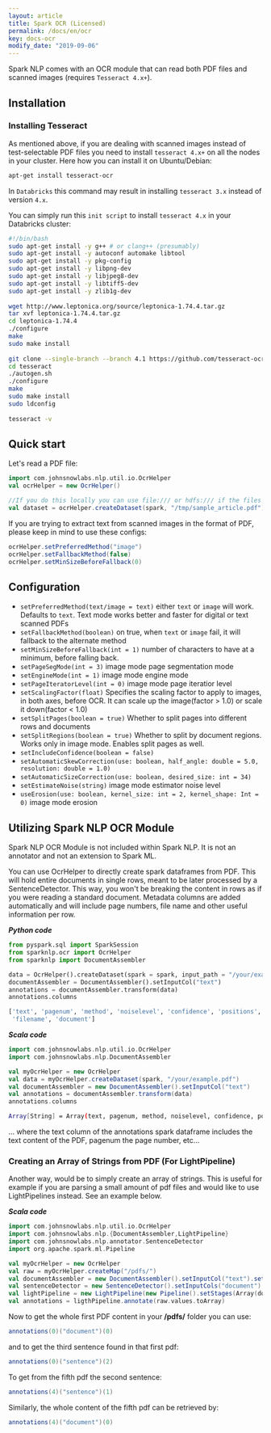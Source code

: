 ```yaml
---
layout: article
title: Spark OCR (Licensed)
permalink: /docs/en/ocr
key: docs-ocr
modify_date: "2019-09-06"
---
```

Spark NLP comes with an OCR module that can read both PDF files and scanned images (requires `Tesseract 4.x+`).

## Installation

### Installing Tesseract

As mentioned above, if you are dealing with scanned images instead of test-selectable PDF files you need to install `tesseract 4.x+` on all the nodes in your cluster. Here how you can install it on Ubuntu/Debian:

```bash
apt-get install tesseract-ocr
```

In `Databricks` this command may result in installing `tesseract 3.x` instead of version `4.x`.

You can simply run this `init script` to install `tesseract 4.x` in your Databricks cluster:

```bash
#!/bin/bash
sudo apt-get install -y g++ # or clang++ (presumably)
sudo apt-get install -y autoconf automake libtool
sudo apt-get install -y pkg-config
sudo apt-get install -y libpng-dev
sudo apt-get install -y libjpeg8-dev
sudo apt-get install -y libtiff5-dev
sudo apt-get install -y zlib1g-dev
​
wget http://www.leptonica.org/source/leptonica-1.74.4.tar.gz
tar xvf leptonica-1.74.4.tar.gz
cd leptonica-1.74.4
./configure
make
sudo make install
​
git clone --single-branch --branch 4.1 https://github.com/tesseract-ocr/tesseract.git
cd tesseract
./autogen.sh
./configure
make
sudo make install
sudo ldconfig
​
tesseract -v
```

## Quick start

Let's read a PDF file:

```scala
import com.johnsnowlabs.nlp.util.io.OcrHelper
val ocrHelper = new OcrHelper()

//If you do this locally you can use file:/// or hdfs:/// if the files are hosted in Hadoop
val dataset = ocrHelper.createDataset(spark, "/tmp/sample_article.pdf")

```

If you are trying to extract text from scanned images in the format of PDF, please keep in mind to use these configs:

```scala
ocrHelper.setPreferredMethod("image")
ocrHelper.setFallbackMethod(false)
ocrHelper.setMinSizeBeforeFallback(0)
```

## Configuration

* `setPreferredMethod(text/image = text)` either `text` or `image` will work. Defaults to `text`. Text mode works better and faster for digital or text scanned PDFs
* `setFallbackMethod(boolean)` on true, when `text` or `image` fail, it will fallback to the alternate method
* `setMinSizeBeforeFallback(int = 1)` number of characters to have at a minimum, before falling back.
* `setPageSegMode(int = 3)` image mode page segmentation mode
* `setEngineMode(int = 1)` image mode engine mode
* `setPageIteratorLevel(int = 0)` image mode page iteratior level
* `setScalingFactor(float)` Specifies the scaling factor to apply to images, in both axes, before OCR. It can scale up the image(factor > 1.0) or scale it down(factor < 1.0)
* `setSplitPages(boolean = true)` Whether to split pages into different rows and documents
* `setSplitRegions(boolean = true)` Whether to split by document regions. Works only in image mode. Enables split pages as well.
* `setIncludeConfidence(boolean = false)`
* `setAutomaticSkewCorrection(use: boolean, half_angle: double = 5.0, resolution: double = 1.0)`
* `setAutomaticSizeCorrection(use: boolean, desired_size: int = 34)`
* `setEstimateNoise(string)` image mode estimator noise level
* `useErosion(use: boolean, kernel_size: int = 2, kernel_shape: Int = 0)` image mode erosion

## Utilizing Spark NLP OCR Module

Spark NLP OCR Module is not included within Spark NLP. It is not an
annotator and not an extension to Spark ML.

You can use OcrHelper to directly create spark dataframes from PDF.
This will hold entire documents in single rows, meant to be later
processed by a SentenceDetector. This way, you won't be breaking the
content in rows as if you were reading a standard document. Metadata
columns are added automatically and will include page numbers, file
name and other useful information per row.

***Python code***

```python
from pyspark.sql import SparkSession
from sparknlp.ocr import OcrHelper
from sparknlp import DocumentAssembler

data = OcrHelper().createDataset(spark = spark, input_path = "/your/example.pdf" )
documentAssembler = DocumentAssembler().setInputCol("text")
annotations = documentAssembler.transform(data)
annotations.columns
```

```bash
['text', 'pagenum', 'method', 'noiselevel', 'confidence', 'positions',
 'filename', 'document']
```

***Scala code***

```scala
import com.johnsnowlabs.nlp.util.io.OcrHelper
import com.johnsnowlabs.nlp.DocumentAssembler

val myOcrHelper = new OcrHelper
val data = myOcrHelper.createDataset(spark, "/your/example.pdf")
val documentAssembler = new DocumentAssembler().setInputCol("text")
val annotations = documentAssembler.transform(data)
annotations.columns
```

```bash
Array[String] = Array(text, pagenum, method, noiselevel, confidence, positions, filename, document)
```

... where the text column of the annotations spark dataframe includes the text content of the PDF, pagenum the page number, etc...

### Creating an Array of Strings from PDF (For LightPipeline)

Another way, would be to simply create an array of strings. This is
useful for example if you are parsing a small amount of pdf files and
would like to use LightPipelines instead. See an example below.

***Scala code***

```scala
import com.johnsnowlabs.nlp.util.io.OcrHelper
import com.johnsnowlabs.nlp.{DocumentAssembler,LightPipeline}
import com.johnsnowlabs.nlp.annotator.SentenceDetector
import org.apache.spark.ml.Pipeline

val myOcrHelper = new OcrHelper
val raw = myOcrHelper.createMap("/pdfs/")
val documentAssembler = new DocumentAssembler().setInputCol("text").setOutputCol("document")
val sentenceDetector = new SentenceDetector().setInputCols("document").setOutputCol("sentence")
val lightPipeline = new LightPipeline(new Pipeline().setStages(Array(documentAssembler, sentenceDetector)).fit(Seq.empty[String].toDF("text")))
val annotations = ligthPipeline.annotate(raw.values.toArray)
```

Now to get the whole first PDF content in your **/pdfs/** folder you can
use:

```scala
annotations(0)("document")(0)
```

and to get the third sentence found in that first pdf:

```scala
annotations(0)("sentence")(2)
```

To get from the fifth pdf the second sentence:

```scala
annotations(4)("sentence")(1)
```

Similarly, the whole content of the fifth pdf can be retrieved by:

```scala
annotations(4)("document")(0)
```
